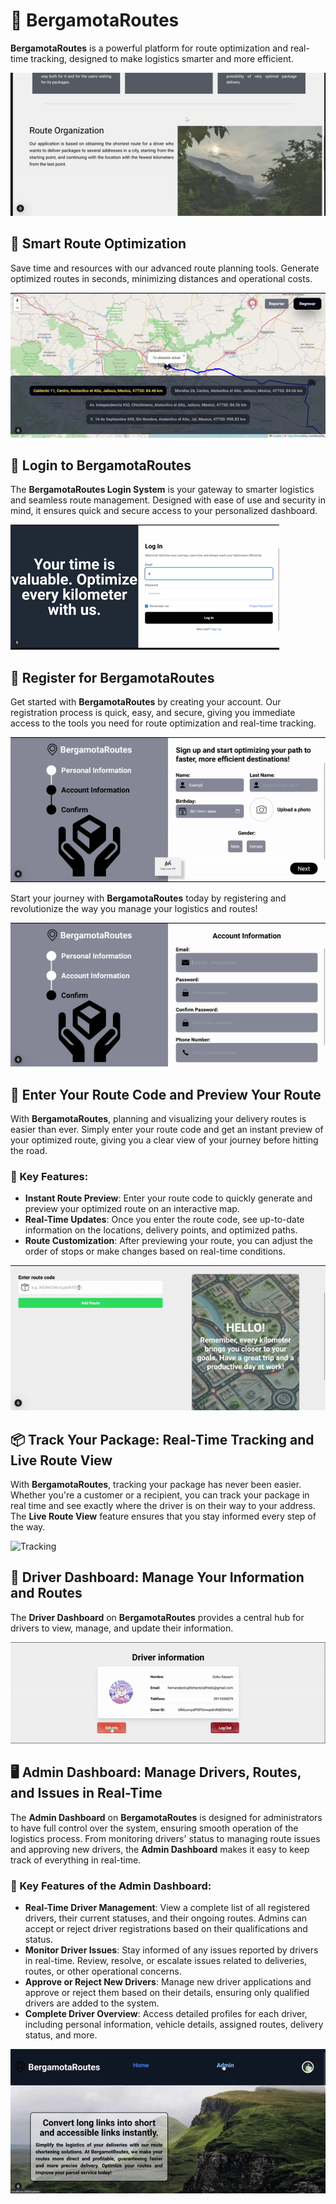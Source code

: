 # 🚚 BergamotaRoutes

**BergamotaRoutes** is a powerful platform for route optimization and real-time tracking, designed to make logistics smarter and more efficient.

![HomePage](github/HomeBergamotaRoutes.gif)

## 🚀 Smart Route Optimization
Save time and resources with our advanced route planning tools. Generate optimized routes in seconds, minimizing distances and operational costs.

![Map](github/MapVideo.gif)

## 🔐 Login to BergamotaRoutes
The **BergamotaRoutes Login System** is your gateway to smarter logistics and seamless route management. Designed with ease of use and security in mind, it ensures quick and secure access to your personalized dashboard.

![Login](github/LoginBergamotaRoutes.gif)

## 📝 Register for BergamotaRoutes
Get started with **BergamotaRoutes** by creating your account. Our registration process is quick, easy, and secure, giving you immediate access to the tools you need for route optimization and real-time tracking.

![Register](github/Register1.gif)

Start your journey with **BergamotaRoutes** today by registering and revolutionize the way you manage your logistics and routes!

![Register2](github/Register2.gif)

## 🔑 Enter Your Route Code and Preview Your Route
With **BergamotaRoutes**, planning and visualizing your delivery routes is easier than ever. Simply enter your route code and get an instant preview of your optimized route, giving you a clear view of your journey before hitting the road.

### 🌟 Key Features:
- **Instant Route Preview**: Enter your route code to quickly generate and preview your optimized route on an interactive map.
- **Real-Time Updates**: Once you enter the route code, see up-to-date information on the locations, delivery points, and optimized paths.
- **Route Customization**: After previewing your route, you can adjust the order of stops or make changes based on real-time conditions.

![Tracking](github/Tracking.gif)

## 📦 Track Your Package: Real-Time Tracking and Live Route View
With **BergamotaRoutes**, tracking your package has never been easier. Whether you're a customer or a recipient, you can track your package in real time and see exactly where the driver is on their way to your address. The **Live Route View** feature ensures that you stay informed every step of the way.

![Tracking](github/TrackingUser.gif)

## 🚗 Driver Dashboard: Manage Your Information and Routes
The **Driver Dashboard** on **BergamotaRoutes** provides a central hub for drivers to view, manage, and update their information.

![DriverProfile](github/userProfile.gif)

## 🖥️ Admin Dashboard: Manage Drivers, Routes, and Issues in Real-Time
The **Admin Dashboard** on **BergamotaRoutes** is designed for administrators to have full control over the system, ensuring smooth operation of the logistics process. From monitoring drivers' status to managing route issues and approving new drivers, the **Admin Dashboard** makes it easy to keep track of everything in real-time.

### 🌟 Key Features of the Admin Dashboard:
- **Real-Time Driver Management**: View a complete list of all registered drivers, their current statuses, and their ongoing routes. Admins can accept or reject driver registrations based on their qualifications and status.
- **Monitor Driver Issues**: Stay informed of any issues reported by drivers in real-time. Review, resolve, or escalate issues related to deliveries, routes, or other operational concerns.
- **Approve or Reject New Drivers**: Manage new driver applications and approve or reject them based on their details, ensuring only qualified drivers are added to the system.
- **Complete Driver Overview**: Access detailed profiles for each driver, including personal information, vehicle details, assigned routes, delivery status, and more.

![AdminDashboard](github/VideoAdminProfile.gif)



